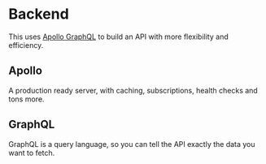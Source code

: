 # Backend

This uses [Apollo GraphQL](https://www.apollographql.com) to build an API with more flexibility and efficiency.

## Apollo

A production ready server, with caching, subscriptions, health checks and tons more.

## GraphQL

GraphQL is a query language, so you can tell the API exactly the data you want to fetch.
